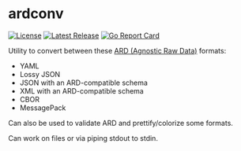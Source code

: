 ardconv
=======

[![License](https://img.shields.io/badge/License-Apache%202.0-blue.svg)](https://opensource.org/licenses/Apache-2.0)
[![Latest Release](https://img.shields.io/github/release/tliron/ardconv.svg)](https://github.com/tliron/ardconv/releases/latest)
[![Go Report Card](https://goreportcard.com/badge/github.com/tliron/ardconv)](https://goreportcard.com/report/github.com/tliron/ardconv)

Utility to convert between these [ARD (Agnostic Raw Data)](https://github.com/tliron/go-ard) formats:

* YAML
* Lossy JSON
* JSON with an ARD-compatible schema
* XML with an ARD-compatible schema
* CBOR
* MessagePack

Can also be used to validate ARD and prettify/colorize some formats.

Can work on files or via piping stdout to stdin.
